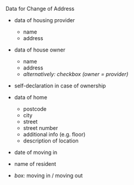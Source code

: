 Data for Change of Address

- data of housing provider
  - name
  - address
- data of house owner
  - name
  - address
  - *alternatively: checkbox (owner = provider)* 
- self-declaration in case of ownership

- data of home
  - postcode
  - city
  - street
  - street number
  - additional info (e.g. floor)
  - description of location
- date of moving in
- name of resident
- *box:* moving in / moving out
